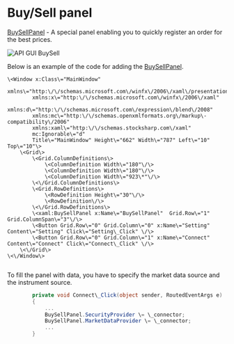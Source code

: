 # Buy\/Sell panel

[BuySellPanel](../api/StockSharp.Xaml.BuySellPanel.html) \- A special panel enabling you to quickly register an order for the best prices. 

![API GUI BuySell](~/images/API_GUI_BuySell.png)

Below is an example of the code for adding the [BuySellPanel](../api/StockSharp.Xaml.BuySellPanel.html). 

```xaml
\<Window x:Class\="MainWindow"
        xmlns\="http:\/\/schemas.microsoft.com\/winfx\/2006\/xaml\/presentation"
        xmlns:x\="http:\/\/schemas.microsoft.com\/winfx\/2006\/xaml"
        xmlns:d\="http:\/\/schemas.microsoft.com\/expression\/blend\/2008"
        xmlns:mc\="http:\/\/schemas.openxmlformats.org\/markup\-compatibility\/2006"
        xmlns:xaml\="http:\/\/schemas.stocksharp.com\/xaml"
        mc:Ignorable\="d"
        Title\="MainWindow" Height\="662" Width\="787" Left\="10" Top\="10"\>
    \<Grid\>
        \<Grid.ColumnDefinitions\>
            \<ColumnDefinition Width\="180"\/\>
            \<ColumnDefinition Width\="180"\/\>
            \<ColumnDefinition Width\="923\*"\/\>
        \<\/Grid.ColumnDefinitions\>
        \<Grid.RowDefinitions\>
            \<RowDefinition Height\="30"\/\>
            \<RowDefinition\/\>
        \<\/Grid.RowDefinitions\>
	    \<xaml:BuySellPanel x:Name\="BuySellPanel"  Grid.Row\="1" Grid.ColumnSpan\="3"\/\>
		\<Button Grid.Row\="0" Grid.Column\="0" x:Name\="Setting" Content\="Setting" Click\="Setting\_Click" \/\>
		\<Button Grid.Row\="0" Grid.Column\="1" x:Name\="Connect" Content\="Connect" Click\="Connect\_Click" \/\>
    \<\/Grid\>
\<\/Window\>
	  				
```

To fill the panel with data, you have to specify the market data source and the instrument source.

```cs
		private void Connect\_Click(object sender, RoutedEventArgs e)
		{
		    ...
			BuySellPanel.SecurityProvider \= \_connector;
			BuySellPanel.MarketDataProvider \= \_connector;
            ...
		}
	  				
```
